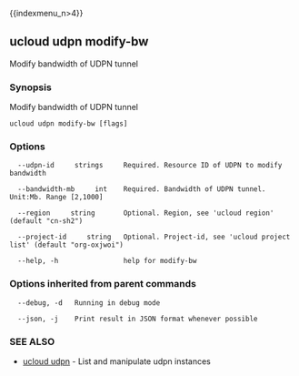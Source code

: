 {{indexmenu_n>4}}

## ucloud udpn modify-bw

Modify bandwidth of UDPN tunnel

### Synopsis

Modify bandwidth of UDPN tunnel

```
ucloud udpn modify-bw [flags]
```

### Options

```
  --udpn-id     strings     Required. Resource ID of UDPN to modify bandwidth 

  --bandwidth-mb     int    Required. Bandwidth of UDPN tunnel. Unit:Mb. Range [2,1000] 

  --region     string       Optional. Region, see 'ucloud region' (default "cn-sh2") 

  --project-id     string   Optional. Project-id, see 'ucloud project list' (default "org-oxjwoi") 

  --help, -h                help for modify-bw 

```

### Options inherited from parent commands

```
  --debug, -d   Running in debug mode 

  --json, -j    Print result in JSON format whenever possible 

```

### SEE ALSO

* [ucloud udpn](software/cli/cmd/ucloud/udpn)	 - List and manipulate udpn instances

